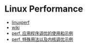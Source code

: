 # Linux Performance

+ [linuxperf](http://www.brendangregg.com/linuxperf.html)
+ [wiki](https://perf.wiki.kernel.org/index.php/Main_Page)
+ [perf, 应用程序调优的使用和示例](https://www.ibm.com/developerworks/cn/linux/l-cn-perf1/)
+ [perf, 特殊用法以及内核调优示例](https://www.ibm.com/developerworks/cn/linux/l-cn-perf2/index.html)
